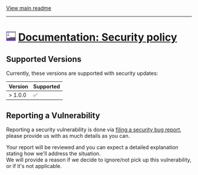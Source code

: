 [//]: # (Header)

<a href="https://github.com/Marvin-Brouwer/FluentSerializer#readme">
	View main readme
</a><hr/>
<h1>
	<img alt="icon" width="26" height="26"
		src="/docs/logo/Logo.default.optimized.svg" />
	<a href="/docs/help/Security.md#readme">
		Documentation: Security policy
	</a>
</h1>

[//]: # (Body)

## Supported Versions

Currently, these versions are supported with security updates:

| Version | Supported          |
| ------- | ------------------ |
| > 1.0.0 | :white_check_mark: |

## Reporting a Vulnerability

Reporting a security vulnerability is done via [filing a security bug report](https://github.com/Marvin-Brouwer/FluentSerializer/issues/new?assignees=&labels=bug&template=security_bug_report.md&title=), please provide us with as much details as you can.

Your report will be reviewed and you can expect a detailed explanation stating how we'll address the situation.  
We will provide a reason if we decide to ignore/not pick up this vulnerability, or if it's not applicable.
